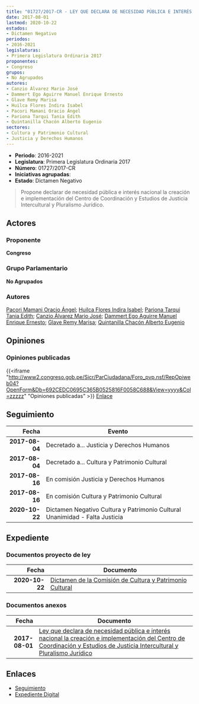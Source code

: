 ```yaml
---
title: "01727/2017-CR - LEY QUE DECLARA DE NECESIDAD PÚBLICA E INTERÉS NACIONAL LA CREACIÓN E IMPLEMENTACIÓN DEL CENTRO DE COORDINACIÓN Y ESTUDIOS DE JUSTICIA INTERCULTURAL Y PLURALISMO JURÍDICO"
date: 2017-08-01
lastmod: 2020-10-22
estados:
- Dictamen Negativo
periodos:
- 2016-2021
legislaturas:
- Primera Legislatura Ordinaria 2017
proponentes:
- Congreso
grupos:
- No Agrupados
autores:
- Canzio Álvarez Mario José
- Dammert Ego Aguirre Manuel Enrique Ernesto
- Glave Remy Marisa
- Huilca Flores Indira Isabel
- Pacori Mamani Oracio Ángel
- Pariona Tarqui Tania Edith
- Quintanilla Chacón Alberto Eugenio
sectores:
- Cultura y Patrimonio Cultural
- Justicia y Derechos Humanos
---
```

- **Periodo**: 2016-2021
- **Legislatura**: Primera Legislatura Ordinaria 2017
- **Número**: 01727/2017-CR
- **Iniciativas agrupadas**: 
- **Estado**: Dictamen Negativo

> Propone declarar de necesidad pública e interés nacional la creación e implementación del Centro de Coordinación y Estudios de Justicia Intercultural y Pluralismo Jurídico.


## Actores

### Proponente

**Congreso**

### Grupo Parlamentario

**No Agrupados**

### Autores

[Pacori Mamani Oracio Ángel](mailto:mailto:opacori@congreso.gob.pe); [Huilca Flores Indira Isabel](mailto:mailto:ihuilca@congreso.gob.pe); [Pariona Tarqui Tania Edith](mailto:mailto:tpariona@congreso.gob.pe); [Canzio Álvarez Mario José](mailto:mailto:mcanzio@congreso.gob.pe); [Dammert Ego Aguirre Manuel Enrique Ernesto](mailto:mailto:mdammert@congreso.gob.pe); [Glave Remy Marisa](mailto:mailto:mglave@congreso.gob.pe); [Quintanilla Chacón Alberto Eugenio](mailto:mailto:aquintanilla@congreso.gob.pe)

## Opiniones

### Opiniones publicadas

{{<iframe "http://www2.congreso.gob.pe/Sicr/ParCiudadana/Foro_pvp.nsf/RepOpiweb04?OpenForm&Db=692CEDC0695C365B0525816F0058C688&View=yyyy&Col=zzzzz" "Opiniones publicadas" >}}
[Enlace](http://www2.congreso.gob.pe/Sicr/ParCiudadana/Foro_pvp.nsf/RepOpiweb04?OpenForm&Db=692CEDC0695C365B0525816F0058C688&View=yyyy&Col=zzzzz)


## Seguimiento

| Fecha | Evento |
|------:|--------|
| **2017-08-04** | Decretado a... Justicia y Derechos Humanos |
| **2017-08-04** | Decretado a... Cultura y Patrimonio Cultural |
| **2017-08-16** | En comisión Justicia y Derechos Humanos |
| **2017-08-16** | En comisión Cultura y Patrimonio Cultural |
| **2020-10-22** | Dictamen Negativo Cultura y Patrimonio Cultural Unanimidad - Falta Justicia |

## Expediente

### Documentos proyecto de ley

| Fecha | Documento |
|------:|-----------|
| **2020-10-22** | [Dictamen de la Comisión de Cultura y Patrimonio Cultural](https://leyes.congreso.gob.pe/Documentos/2016_2021/Dictamenes/Proyectos_de_Ley/01727DC05MAY-20201022.pdf) |

### Documentos anexos

| Fecha | Documento |
|------:|-----------|
| **2017-08-01** | [Ley que declara de necesidad pública e interés nacional la creación e implementación del Centro de Coordinación y Estudios de Justicia Intercultural y Pluralismo Jurídico](http://www.leyes.congreso.gob.pe/Documentos/2016_2021/Proyectos_de_Ley_y_de_Resoluciones_Legislativas/PL0172720170801.pdf) |

## Enlaces

- [Seguimiento](http://www2.congreso.gob.pe/Sicr/TraDocEstProc/CLProLey2016.nsf/f7fff46988ca05b1052578e100829cc7/0e4b45ec1a42be8a0525816f005bf6f4?OpenDocument)
- [Expediente Digital](http://www2.congreso.gob.pe/Sicr/TraDocEstProc/Expvirt_2011.nsf/visbusqptramdoc1621/01727?opendocument)

